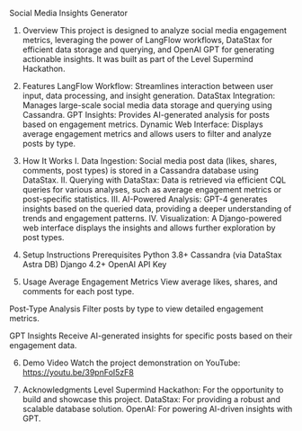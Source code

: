 Social Media Insights Generator
1. Overview
  This project is designed to analyze social media engagement metrics, leveraging the power of LangFlow workflows, DataStax for efficient data storage and querying, and OpenAI GPT for generating actionable insights. It was built as part of the Level Supermind Hackathon.

2. Features
  LangFlow Workflow: Streamlines interaction between user input, data processing, and insight generation.
  DataStax Integration: Manages large-scale social media data storage and querying using Cassandra.
  GPT Insights: Provides AI-generated analysis for posts based on engagement metrics.
  Dynamic Web Interface: Displays average engagement metrics and allows users to filter and analyze posts by type.

3. How It Works
  I. Data Ingestion: Social media post data (likes, shares, comments, post types) is stored in a Cassandra database using DataStax.
  II. Querying with DataStax: Data is retrieved via efficient CQL queries for various analyses, such as average engagement metrics or post-specific statistics.
  III. AI-Powered Analysis: GPT-4 generates insights based on the queried data, providing a deeper understanding of trends and engagement patterns.
  IV. Visualization: A Django-powered web interface displays the insights and allows further exploration by post types.

4. Setup Instructions
  Prerequisites
  Python 3.8+
  Cassandra (via DataStax Astra DB)
  Django 4.2+
  OpenAI API Key

5. Usage
  Average Engagement Metrics
  View average likes, shares, and comments for each post type.
  
  Post-Type Analysis
  Filter posts by type to view detailed engagement metrics.
  
  GPT Insights
  Receive AI-generated insights for specific posts based on their engagement data.

6. Demo Video
   Watch the project demonstration on YouTube: https://youtu.be/39pnFoI5zF8

7. Acknowledgments
  Level Supermind Hackathon: For the opportunity to build and showcase this project.
  DataStax: For providing a robust and scalable database solution.
  OpenAI: For powering AI-driven insights with GPT.

